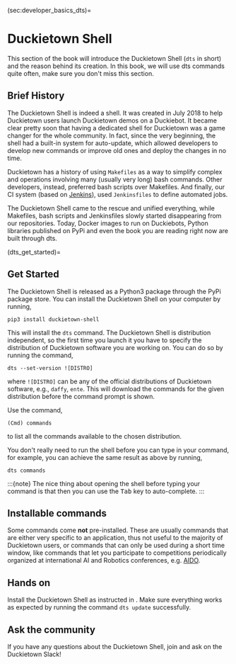 (sec:developer_basics_dts)=
# Duckietown Shell

This section of the book will introduce the Duckietown Shell 
(`dts` in short) and the reason behind its creation.
In this book, we will use dts commands quite often, make sure you don't 
miss this section.


## Brief History

The Duckietown Shell is indeed a shell. It was created in July 2018 to help
Duckietown users launch Duckietown demos on a Duckiebot. It became clear pretty
soon that having a dedicated shell for Duckietown was a game changer for the
whole community. In fact, since the very beginning, the shell had a built-in
system for auto-update, which allowed developers to develop new commands or
improve old ones and deploy the changes in no time.

Duckietown has a history of using `Makefiles` as a way to simplify complex and
operations involving many (usually very long) bash commands.
Other developers, instead, preferred bash scripts over Makefiles.
And finally, our CI system (based on [Jenkins](https://www.jenkins.io/)), 
used `Jenkinsfiles` to define automated jobs.

The Duckietown Shell came to the rescue and unified everything, while 
Makefiles, bash scripts and Jenkinsfiles slowly started disappearing from our
repositories. Today, Docker images to run on Duckiebots, Python libraries
published on PyPi and even the book you are reading right now are built through 
dts.


(dts_get_started)=
## Get Started

The Duckietown Shell is released as a Python3 package through the PyPi package
store. You can install the Duckietown Shell on your computer by running,

    pip3 install duckietown-shell
    
This will install the `dts` command. 
The Duckietown Shell is distribution independent, so the first time you launch
it you have to specify the distribution of Duckietown software you are working 
on. You can do so by running the command,

    dts --set-version ![DISTRO]
    
where `![DISTRO]` can be any of the official distributions of Duckietown
software, e.g., `daffy`, `ente`.
This will download the commands for the given distribution before the command
prompt is shown.

Use the command,

    (Cmd) commands
    
to list all the commands available to the chosen distribution.

You don't really need to run the shell before you can type in your 
command, for example, you can achieve the same result as above by running,
 
    dts commands

:::{note}
The nice thing about opening the shell before typing your command is that
then you can use the <kbd>Tab</kbd> key to auto-complete.
:::

## Installable commands

Some commands come **not** pre-installed. These are usually commands that are
either very specific to an application, thus not useful to the majority of
Duckietown users, or commands that can only be used during a short time
window, like commands that let you participate to competitions periodically
organized at international AI and Robotics conferences, e.g. 
[AIDO](https://aido.duckietown.org/).


## Hands on

Install the Duckietown Shell as instructed in [](#dts_get_started).
Make sure everything works as expected by running the command
`dts update` successfully.


## Ask the community

If you have any questions about the Duckietown Shell, join and ask on the Duckietown Slack!
